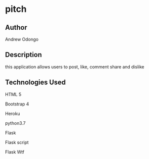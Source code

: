 # pitch

## Author
Andrew Odongo

## Description
this application allows users to post, like, comment share and dislike 

## Technologies Used
HTML 5

Bootstrap 4

Heroku 

python3.7

Flask

Flask script

Flask Wtf
